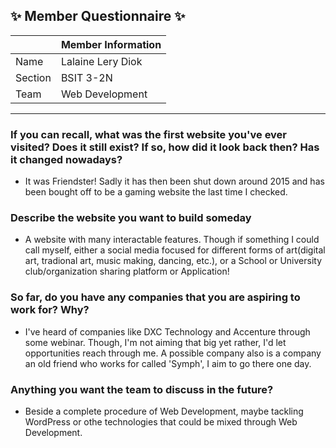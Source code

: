 ## :sparkles: Member Questionnaire :sparkles:

|                        | Member Information                                                          |
|------------------------|-----------------------------------------------------------------------------|
| Name                   | Lalaine Lery Diok                                                           |
| Section                | BSIT 3-2N                                                                   |
| Team                   | Web Development                                                             |

-------

### If you can recall, what was the first website you've ever visited? Does it still exist? If so, how did it look back then? Has it changed nowadays?
- It was Friendster! Sadly it has then been shut down around 2015 and has been bought off to be a gaming website the last time I checked. 

### Describe the website you want to build someday
- A website with many interactable features. Though if something I could call myself, either a social media focused for different forms of art(digital art, tradional art, music making, dancing, etc.), or a School or University club/organization sharing platform or Application!   

### So far, do you have any companies that you are aspiring to work for? Why?
- I've heard of companies like DXC Technology and Accenture through some webinar. Though, I'm not aiming that big yet rather, I'd let opportunities reach through me. A possible company also is a company an old friend who works for called 'Symph', I aim to go there one day.

### Anything you want the team to discuss in the future?
- Beside a complete procedure of Web Development, maybe tackling WordPress or othe technologies that could be mixed through Web Development.
